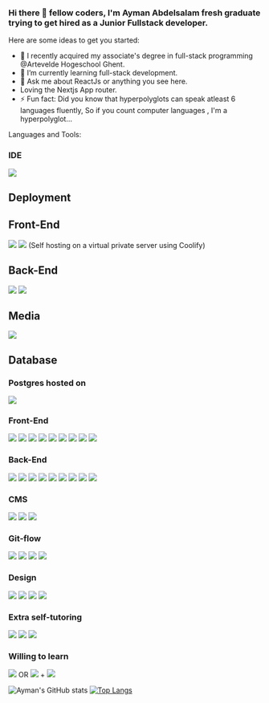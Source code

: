 ### Hi there 👋 fellow coders, I'm Ayman Abdelsalam fresh graduate trying to get hired as a Junior Fullstack developer.

<!--
**AymanAbdelsalam97/AymanAbdelsalam97** is a ✨ _special_ ✨ repository because its `README.md` (this file) appears on your GitHub profile.
-->
Here are some ideas to get you started:

- 🔭 I recently acquired my associate's degree in full-stack programming @Artevelde Hogeschool Ghent.
- 🌱 I’m currently learning full-stack development.
- 💬 Ask me about ReactJs or anything you see here.
- Loving the Nextjs App router.
- ⚡ Fun fact: Did you know that hyperpolyglots can speak atleast 6 languages fluently, So if you count computer languages , I'm a hyperpolyglot...

Languages and Tools:<br>
<div>
<h3>IDE</h3>
<img src="https://img.shields.io/badge/-Visual studio code-007ACC?logo=VisualStudioCode&logoColor=fff">
</div>
<div>
<h2>Deployment</h3>
  <h2>Front-End</h3>
  <img src="https://img.shields.io/badge/-Vercel-000000?logo=vercel&logoColor=fff">
  <img src="https://img.shields.io/badge/-Render-46E3B7?logo=render&logoColor=fff">
  (Self hosting on a virtual private server using Coolify)
    <div>
    <h2>Back-End</h3>
  <img src="https://img.shields.io/badge/-Render-46E3B7?logo=render&logoColor=fff">
  <img src="https://img.shields.io/badge/-Nextjs-000000?logo=nextdotjs&logoColor=fff">

<h2>Media</h3>
    <div>
      <img src="https://img.shields.io/badge/-Cloudinary-3448C5?logo=cloudinary&logoColor=fff">
      </div>
      <h2>Database</h3>
    <div>
      <h3>Postgres  hosted on </h3>
  <img src="https://img.shields.io/badge/-Vercel-000000?logo=vercel&logoColor=fff">
      </div>
</div>
</div>
<div>
<h3>Front-End</h3>
<img src="https://img.shields.io/badge/-HTML5-E34F26?logo=HTML5&logoColor=fff">
<img src="https://img.shields.io/badge/-CSS3-1572B6?logo=CSS3&logoColor=fff">
<img src="https://img.shields.io/badge/-TailwindCss-06B6D4?logo=tailwindcss&logoColor=fff">
<img src="https://img.shields.io/badge/-Javascript-F7DF1E?logo=Javascript&logoColor=fff">
<img src="https://img.shields.io/badge/-Typescript-3178C6?logo=typescript&logoColor=fff">
<img src="https://img.shields.io/badge/-React-61DAFB?logo=React&logoColor=fff">
<img src="https://img.shields.io/badge/-React Native-61DAFB?logo=React&logoColor=fff">
<img src="https://img.shields.io/badge/-PHP-777BB4?logo=PHP&logoColor=fff">
<img src="https://img.shields.io/badge/-Nextjs-000000?logo=nextdotjs&logoColor=fff">


  </div>

<div>
<h3>Back-End</h3>
<img src="https://img.shields.io/badge/-GraphQl-E10098?logo=GraphQl&logoColor=fff">
<img src="https://img.shields.io/badge/-React Query-FF4154?logo=Reactquery&logoColor=fff">
<img src="https://img.shields.io/badge/-NodeJS-339933?logo=Node.Js&logoColor=fff">
<img src="https://img.shields.io/badge/-TypeOrm-262627?logo=Typeorm&logoColor=fff">
<img src="https://img.shields.io/badge/-MongoDB-47A248?logo=MongoDB&logoColor=fff">
  <img src="https://img.shields.io/badge/-Laravel-FF2D20?logo=Laravel&logoColor=fff">
  <img src="https://img.shields.io/badge/-MySQL-4479A1?logo=mysql&logoColor=fff">
  <img src="https://img.shields.io/badge/-PostgresSQL-4169E1?logo=postgresql&logoColor=fff">
<img src="https://img.shields.io/badge/docker-257bd6?logo=docker&logoColor=white">

  </div>
<div>
  
<h3>CMS</h3>
<img src="https://img.shields.io/badge/-Strapi-271fe0?logo=strapi&logoColor=fff">
<img src="https://img.shields.io/badge/-Firebase-FFCA28?logo=firebase&logoColor=fff">
<img src="https://img.shields.io/badge/-Supabase-3FCF8E?logo=firebase&logoColor=fff">

 </div>
  
<div>
<h3>Git-flow</h3>
<img src="https://img.shields.io/badge/-Git-F05032?logo=Git&logoColor=fff">
<img src="https://img.shields.io/badge/-Github-181717?logo=Github&logoColor=fff">
<img src="https://img.shields.io/badge/-Github Pages-222222?logo=GithubPages&logoColor=fff">
<img src="https://img.shields.io/badge/-Linear-5E6AD2?logo=linear&logoColor=fff">
  </div>

<div>
<h3>Design</h3>
<img src="https://img.shields.io/badge/-Adobe XD-FF61F6?logo=ADOBEXD&logoColor=fff">
<img src="https://img.shields.io/badge/-Adobe XD-31A8FF?logo=AdobePhotoshop&logoColor=fff">
<img src="https://img.shields.io/badge/-Adobe Acrobat Reader-EC1C24?logo=AdobeAcrobatReader&logoColor=fff">
  <img src="https://img.shields.io/badge/-Figma-F24E1E?logo=figma&logoColor=fff">

  </div>
  <div>
<h3>Extra self-tutoring</h3>
<img src="https://img.shields.io/badge/-Free code camp-0A0A23?logo=freeCodeCamp&logoColor=fff">
<img src="https://img.shields.io/badge/-Codecademy-1F4056?logo=Codecademy&logoColor=fff">
<img src="https://img.shields.io/badge/-LinkedInLearning-0A66C2?logo=LinkedIn&logoColor=fff">
  </div>
  <h3>Willing to learn</h3>
<img src="https://img.shields.io/badge/-.Net-ECD53F?logo=dotnet&logoColor=fff">
OR
<img src="https://img.shields.io/badge/-Java-C01818?logo=logoColor=fff">
+
<img src="https://img.shields.io/badge/-Kotlin-7F52FF?logo=kotlin&logoColor=fff">
  </div>
  <br>

![Ayman's GitHub stats](https://github-readme-stats.vercel.app/api?username=AymanAbdelsalam97&theme=react&show_icons=true)
[![Top Langs](https://github-readme-stats.vercel.app/api/top-langs/?username=AymanAbdelsalam97&theme=react)](https://github.com/AyamanAbdelsalam97/github-readme-stats)
